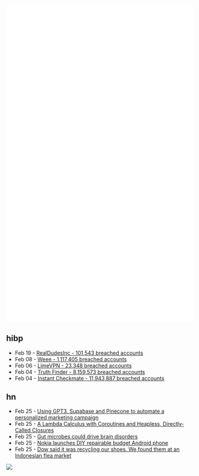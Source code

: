 ![Metrics](https://raw.githubusercontent.com/phixion/phixion/master/metrics.svg)

## hibp

<!--
for https://github.com/phixion/phixion/blob/main/.github/workflows/feeds.yml
-->
<!--START_SECTION:haveibeenpwnd-->
- Feb 19 - [RealDudesInc - 101,543 breached accounts](https://haveibeenpwned.com/PwnedWebsites#RealDudesInc)
- Feb 08 - [Weee - 1,117,405 breached accounts](https://haveibeenpwned.com/PwnedWebsites#Weee)
- Feb 06 - [LimeVPN - 23,348 breached accounts](https://haveibeenpwned.com/PwnedWebsites#LimeVPN)
- Feb 04 - [Truth Finder - 8,159,573 breached accounts](https://haveibeenpwned.com/PwnedWebsites#TruthFinder)
- Feb 04 - [Instant Checkmate - 11,943,887 breached accounts](https://haveibeenpwned.com/PwnedWebsites#InstantCheckmate)
<!--END_SECTION:haveibeenpwnd-->

## hn

<!--
for https://github.com/phixion/phixion/blob/main/.github/workflows/feeds.yml
-->
<!--START_SECTION:hn-->
- Feb 25 - [Using GPT3, Supabase and Pinecone to automate a personalized marketing campaign](https://vimota.me/writing/gpt3-klaviyo-automation)
- Feb 25 - [A Lambda Calculus with Coroutines and Heapless, Directly-Called Closures](https://ayazhafiz.com/articles/23/a-lambda-calculus-with-coroutines-and-heapless-closures#source-language)
- Feb 25 - [Gut microbes could drive brain disorders](https://www.nature.com/articles/d41586-021-00260-3)
- Feb 25 - [Nokia launches DIY repairable budget Android phone](https://www.theguardian.com/technology/2023/feb/25/nokia-launches-diy-repairable-budget-android-phone)
- Feb 25 - [Dow said it was recycling our shoes. We found them at an Indonesian flea market](https://www.reuters.com/investigates/special-report/global-plastic-dow-shoes/)
<!--END_SECTION:hn-->

<!--
for https://yhype.me
-->
![](https://hit.yhype.me/github/profile?user_id=13013670)
